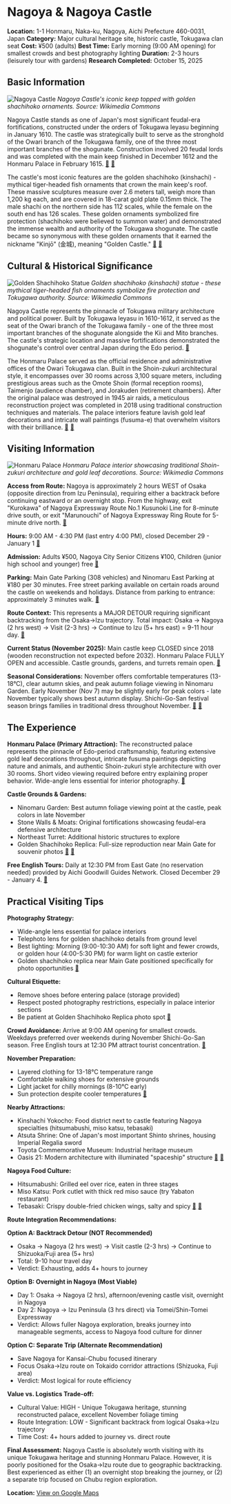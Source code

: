 # Nagoya & Nagoya Castle

**Location:** 1-1 Honmaru, Naka-ku, Nagoya, Aichi Prefecture 460-0031, Japan
**Category:** Major cultural heritage site, historic castle, Tokugawa clan seat
**Cost:** ¥500 (adults)
**Best Time:** Early morning (9:00 AM opening) for smallest crowds and best photography lighting
**Duration:** 2-3 hours (leisurely tour with gardens)
**Research Completed:** October 15, 2025

## Basic Information

![Nagoya Castle](https://upload.wikimedia.org/wikipedia/commons/4/45/Nagoya_Castle%28Larger%29.jpg)
*Nagoya Castle's iconic keep topped with golden shachihoko ornaments. Source: Wikimedia Commons*

Nagoya Castle stands as one of Japan's most significant feudal-era fortifications, constructed under the orders of Tokugawa Ieyasu beginning in January 1610. The castle was strategically built to serve as the stronghold of the Owari branch of the Tokugawa family, one of the three most important branches of the shogunate. Construction involved 20 feudal lords and was completed with the main keep finished in December 1612 and the Honmaru Palace in February 1615. [🔗](https://en.wikipedia.org/wiki/Nagoya_Castle) [🔗](https://www.nagoyajo.city.nagoya.jp/en/nagoyajo/)

The castle's most iconic features are the golden shachihoko (kinshachi) - mythical tiger-headed fish ornaments that crown the main keep's roof. These massive sculptures measure over 2.6 meters tall, weigh more than 1,200 kg each, and are covered in 18-carat gold plate 0.15mm thick. The male shachi on the northern side has 112 scales, while the female on the south end has 126 scales. These golden ornaments symbolized fire protection (shachihoko were believed to summon water) and demonstrated the immense wealth and authority of the Tokugawa shogunate. The castle became so synonymous with these golden ornaments that it earned the nickname "Kinjō" (金城), meaning "Golden Castle." [🔗](https://en.wikipedia.org/wiki/Nagoya_Castle) [🔗](https://www.olivierrobert.net/post/japan-nagoya-castle-under-the-protection-of-the-golden-dolphins)

## Cultural & Historical Significance

![Golden Shachihoko Statue](https://upload.wikimedia.org/wikipedia/commons/4/4c/Old_Nagoya_Castle_Golden_Shachi-Hoko_Statue.jpg)
*Golden shachihoko (kinshachi) statue - these mythical tiger-headed fish ornaments symbolize fire protection and Tokugawa authority. Source: Wikimedia Commons*

Nagoya Castle represents the pinnacle of Tokugawa military architecture and political power. Built by Tokugawa Ieyasu in 1610-1612, it served as the seat of the Owari branch of the Tokugawa family - one of the three most important branches of the shogunate alongside the Kii and Mito branches. The castle's strategic location and massive fortifications demonstrated the shogunate's control over central Japan during the Edo period. [🔗](https://en.wikipedia.org/wiki/Nagoya_Castle)

The Honmaru Palace served as the official residence and administrative offices of the Owari Tokugawa clan. Built in the Shoin-zukuri architectural style, it encompasses over 30 rooms across 3,100 square meters, including prestigious areas such as the Omote Shoin (formal reception rooms), Taimenjo (audience chamber), and Jorakuden (retirement chambers). After the original palace was destroyed in 1945 air raids, a meticulous reconstruction project was completed in 2018 using traditional construction techniques and materials. The palace interiors feature lavish gold leaf decorations and intricate wall paintings (fusuma-e) that overwhelm visitors with their brilliance. [🔗](https://en.wikipedia.org/wiki/Nagoya_Castle) [🔗](https://www.nippon.com/en/guide-to-japan/gu900126/nagoya-castle%E2%80%99s-magnificent-palace-and-tower-on-show.html)

## Visiting Information

![Honmaru Palace](https://upload.wikimedia.org/wikipedia/commons/e/ed/Jorakuden1.jpg)
*Honmaru Palace interior showcasing traditional Shoin-zukuri architecture and gold leaf decorations. Source: Wikimedia Commons*

**Access from Route:** Nagoya is approximately 2 hours WEST of Osaka (opposite direction from Izu Peninsula), requiring either a backtrack before continuing eastward or an overnight stop. From the highway, exit "Kurokawa" of Nagoya Expressway Route No.1 Kusunoki Line for 8-minute drive south, or exit "Marunouchi" of Nagoya Expressway Ring Route for 5-minute drive north. [🔗](https://www.nagoyajo.city.nagoya.jp/en/information/)

**Hours:** 9:00 AM - 4:30 PM (last entry 4:00 PM), closed December 29 - January 1 [🔗](https://www.nagoyajo.city.nagoya.jp/en/information/)

**Admission:** Adults ¥500, Nagoya City Senior Citizens ¥100, Children (junior high school and younger) free [🔗](https://www.nagoyajo.city.nagoya.jp/en/information/)

**Parking:** Main Gate Parking (308 vehicles) and Ninomaru East Parking at ¥180 per 30 minutes. Free street parking available on certain roads around the castle on weekends and holidays. Distance from parking to entrance: approximately 3 minutes walk. [🔗](https://www.japantravelguide.site/en/tourist-attractions/index61_4.html)

**Route Context:** This represents a MAJOR DETOUR requiring significant backtracking from the Osaka→Izu trajectory. Total impact: Osaka → Nagoya (2 hrs west) → Visit (2-3 hrs) → Continue to Izu (5+ hrs east) = 9-11 hour day. [🔗](https://www.rome2rio.com/s/Osaka/Nagoya)

**Current Status (November 2025):** Main castle keep CLOSED since 2018 (wooden reconstruction not expected before 2032). Honmaru Palace FULLY OPEN and accessible. Castle grounds, gardens, and turrets remain open. [🔗](https://www.japan-guide.com/e/e3300.html)

**Seasonal Considerations:** November offers comfortable temperatures (13-18°C), clear autumn skies, and peak autumn foliage viewing in Ninomaru Garden. Early November (Nov 7) may be slightly early for peak colors - late November typically shows best autumn display. Shichi-Go-San festival season brings families in traditional dress throughout November. [🔗](https://www.snowmonkeyresorts.com/news/nagoya-in-november/) [🔗](https://www.agatetravel.com/japan/nagoya/weather-in-november.html)

## The Experience

**Honmaru Palace (Primary Attraction):**
The reconstructed palace represents the pinnacle of Edo-period craftsmanship, featuring extensive gold leaf decorations throughout, intricate fusuma paintings depicting nature and animals, and authentic Shoin-zukuri style architecture with over 30 rooms. Short video viewing required before entry explaining proper behavior. Wide-angle lens essential for interior photography. [🔗](https://directionallychallengedtraveler.com/is-nagoya-castle-worth-visiting/)

**Castle Grounds & Gardens:**
- Ninomaru Garden: Best autumn foliage viewing point at the castle, peak colors in late November
- Stone Walls & Moats: Original fortifications showcasing feudal-era defensive architecture
- Northeast Turret: Additional historic structures to explore
- Golden Shachihoko Replica: Full-size reproduction near Main Gate for souvenir photos [🔗](https://www.japan-guide.com/e/e3300.html) [🔗](https://www.japan-experience.com/all-about-japan/nagoya/attractions-excursions/nagoya-castle)

**Free English Tours:** Daily at 12:30 PM from East Gate (no reservation needed) provided by Aichi Goodwill Guides Network. Closed December 29 - January 4. [🔗](https://directionallychallengedtraveler.com/is-nagoya-castle-worth-visiting/)

## Practical Visiting Tips

**Photography Strategy:**
- Wide-angle lens essential for palace interiors
- Telephoto lens for golden shachihoko details from ground level
- Best lighting: Morning (9:00-10:30 AM) for soft light and fewer crowds, or golden hour (4:00-5:30 PM) for warm light on castle exterior
- Golden shachihoko replica near Main Gate positioned specifically for photo opportunities [🔗](https://us.trip.com/moments/detail/nagoya-2127-134939429/)

**Cultural Etiquette:**
- Remove shoes before entering palace (storage provided)
- Respect posted photography restrictions, especially in palace interior sections
- Be patient at Golden Shachihoko Replica photo spot [🔗](https://www.japan-experience.com/all-about-japan/nagoya/attractions-excursions/nagoya-castle)

**Crowd Avoidance:** Arrive at 9:00 AM opening for smallest crowds. Weekdays preferred over weekends during November Shichi-Go-San season. Free English tours at 12:30 PM attract tourist concentration. [🔗](https://us.trip.com/moments/detail/nagoya-2127-134939429/)

**November Preparation:**
- Layered clothing for 13-18°C temperature range
- Comfortable walking shoes for extensive grounds
- Light jacket for chilly mornings (8-10°C early)
- Sun protection despite cooler temperatures [🔗](https://www.agatetravel.com/japan/nagoya/weather-in-november.html)

**Nearby Attractions:**
- Kinshachi Yokocho: Food district next to castle featuring Nagoya specialties (hitsumabushi, miso katsu, tebasaki)
- Atsuta Shrine: One of Japan's most important Shinto shrines, housing Imperial Regalia sword
- Toyota Commemorative Museum: Industrial heritage museum
- Oasis 21: Modern architecture with illuminated "spaceship" structure [🔗](https://japancheapo.com/entertainment/nagoya-castle-guide/) [🔗](https://www.mstravelsolo.com/nagoya-day-trip-itinerary/)

**Nagoya Food Culture:**
- Hitsumabushi: Grilled eel over rice, eaten in three stages
- Miso Katsu: Pork cutlet with thick red miso sauce (try Yabaton restaurant)
- Tebasaki: Crispy double-fried chicken wings, salty and spicy [🔗](https://www.japan-guide.com/e/e3315.html) [🔗](https://www.justonecookbook.com/nagoya-food/)

**Route Integration Recommendations:**

**Option A: Backtrack Detour (NOT Recommended)**
- Osaka → Nagoya (2 hrs west) → Visit castle (2-3 hrs) → Continue to Shizuoka/Fuji area (5+ hrs)
- Total: 9-10 hour travel day
- Verdict: Exhausting, adds 4+ hours to journey

**Option B: Overnight in Nagoya (Most Viable)**
- Day 1: Osaka → Nagoya (2 hrs), afternoon/evening castle visit, overnight in Nagoya
- Day 2: Nagoya → Izu Peninsula (3 hrs direct) via Tomei/Shin-Tomei Expressway
- Verdict: Allows fuller Nagoya exploration, breaks journey into manageable segments, access to Nagoya food culture for dinner

**Option C: Separate Trip (Alternate Recommendation)**
- Save Nagoya for Kansai-Chubu focused itinerary
- Focus Osaka→Izu route on Tokaido corridor attractions (Shizuoka, Fuji area)
- Verdict: Most logical for route efficiency

**Value vs. Logistics Trade-off:**
- Cultural Value: HIGH - Unique Tokugawa heritage, stunning reconstructed palace, excellent November foliage timing
- Route Integration: LOW - Significant backtrack from logical Osaka→Izu trajectory
- Time Cost: 4+ hours added to journey vs. direct route

**Final Assessment:** Nagoya Castle is absolutely worth visiting with its unique Tokugawa heritage and stunning Honmaru Palace. However, it is poorly positioned for the Osaka→Izu route due to geographic backtracking. Best experienced as either (1) an overnight stop breaking the journey, or (2) a separate trip focused on Chubu region exploration.

**Location:** [View on Google Maps](https://maps.google.com/maps?q=35.185,136.899)
